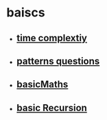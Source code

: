 # baiscs 
- ## [time complextiy](https://github.com/MahendraSH/dsa-cpp/tree/main/basics/timeComplexityBasics)
- ## [patterns questions](https://github.com/MahendraSH/dsa-cpp/tree/main/basics/pattern)

- ## [basicMaths](https://github.com/MahendraSH/dsa-cpp/tree/main/basics/baiscMaths)
- ## [basic Recursion](https://github.com/MahendraSH/dsa-cpp/tree/main/basics/basicRecursion)
